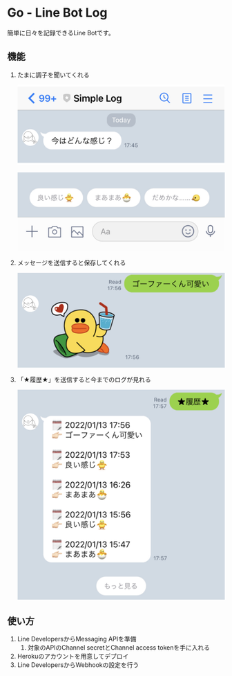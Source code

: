 # Go - Line Bot Log

簡単に日々を記録できるLine Botです。

## 機能

1. たまに調子を聞いてくれる
    
    ![1.png](images_for_readme/1.png)
    
    ![2.jpeg](images_for_readme/2.jpeg)
    
2. メッセージを送信すると保存してくれる
    
    ![3.jpeg](images_for_readme/3.jpeg)
    
3. 「★履歴★」を送信すると今までのログが見れる
    
    ![4.jpeg](images_for_readme/4.jpeg)
    

## 使い方

1. Line DevelopersからMessaging APIを準備
    1. 対象のAPIのChannel secretとChannel access tokenを手に入れる
2. Herokuのアカウントを用意してデプロイ
3. Line DevelopersからWebhookの設定を行う